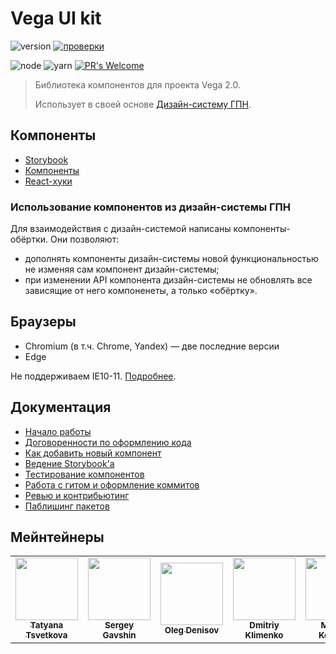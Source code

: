# Vega UI kit

![version](https://img.shields.io/badge/dynamic/json?label=vega-ui&query=version&url=https%3A%2F%2Fraw.githubusercontent.com%2Fgpn-prototypes%2Fvega-ui%2Fmaster%2Fpackages%2Fcomponents%2Fpackage.json)
[![проверки](https://github.com/gpn-prototypes/vega-ui/workflows/%D0%9F%D1%80%D0%BE%D0%B2%D0%B5%D1%80%D0%BA%D0%B8/badge.svg?branch=master)](https://github.com/gpn-prototypes/vega-ui/actions?query=workflow%3A%D0%9F%D1%80%D0%BE%D0%B2%D0%B5%D1%80%D0%BA%D0%B8)

![node](https://img.shields.io/badge/node-%3E%3D%2012.16.2-brightgreen.svg)
![yarn](https://img.shields.io/badge/yarn-%3E%3D%201.22.4-blue.svg)
[![PR's Welcome](https://img.shields.io/badge/PRs-welcome-brightgreen.svg?style=flat)](docs/contributors.md)

> Библиотека компонентов для проекта Vega 2.0.
>
> Использует в своей основе [Дизайн-систему ГПН](https://github.com/gpn-prototypes/ui-kit).

## Компоненты

- [Storybook](http://master.vega-ui-storybook.csssr.cloud/)
- [Компоненты](packages/components/README.md)
- [React-хуки](packages/hooks/README.md)

### Использование компонентов из дизайн-системы ГПН

Для взаимодействия с дизайн-системой написаны компоненты-обёртки. Они позволяют:

- дополнять компоненты дизайн-системы новой функциональностью не изменяя сам компонент дизайн-системы;
- при изменении API компонента дизайн-системы не обновлять все зависящие от него компоненеты, а только «обёртку».

## Браузеры

- Chromium (в т.ч. Chrome, Yandex) — две последние версии
- Edge

Не поддерживаем IE10-11. [Подробнее](docs/ie.md).

## Документация

- [Начало работы](docs/getting-started.md)
- [Договоренности по оформлению кода](docs/project-structure.md)
- [Как добавить новый компонент](docs/new-component.md)
- [Ведение Storybook'а](docs/storybook.md)
- [Тестирование компонентов](docs/unit-tests.md)
- [Работа с гитом и оформление коммитов](docs/git-flow.md)
- [Ревью и контрибьютинг](docs/contributors.md)
- [Паблишинг пакетов](docs/publishing.md)

## Мейнтейнеры

<table>
    <tr>
        <td align="center">
            <a href="https://github.com/tsvetta"><img src="https://avatars2.githubusercontent.com/u/4266798?s=460&u=69bc2030ad07ce99cc9dbe5786a15db913cea822&v=4" width="100px;" alt=""/><br /><sub><b>Tatyana Tsvetkova</b></sub></a><br />
        </td>
        <td align="center">
            <a href="https://github.com/Inzephirum"><img src="https://avatars2.githubusercontent.com/u/10738842?s=460&u=7eb1de3f5a5a64e42c8acf59325124e325909210&v=4" width="100px;" alt=""/><br /><sub><b>Sergey Gavshin</b></sub></a><br />
        </td>
        <td align="center">
            <a href="https://github.com/c1n1k"><img src="https://avatars2.githubusercontent.com/u/420945?s=460&v=4" width="100px;" alt=""/><br /><sub><b>Oleg Denisov</b></sub></a><br />
        </td>
        <td align="center">
            <a href="https://github.com/hitmanet"><img src="https://avatars2.githubusercontent.com/u/33551076?s=460&v=4" width="100px;" alt=""/><br /><sub><b>Dmitriy Klimenko</b></sub></a><br />
        </td>
        <td align="center">
            <a href="https://github.com/maksim-kononov-csssr"><img src="https://avatars1.githubusercontent.com/u/45596310?s=460&u=b199736cdaf744dd8c385d04c71f1d355490b65e&v=4" width="100px;" alt=""/><br /><sub><b>Maksim Kononov</b></sub></a><br />
        </td>
        <td align="center">
            <a href="https://github.com/fixmylie"><img src="https://avatars1.githubusercontent.com/u/31928264?s=460&u=7df7c159f48460b59ba10261931e1120dca74ae0&v=4" width="100px;" alt=""/><br /><sub><b>Roman Gurinovich</b></sub></a><br />
        </td>
    </tr>
</table>

[info-node]: package.json
